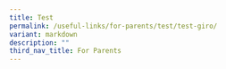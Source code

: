 ```yaml
---
title: Test
permalink: /useful-links/for-parents/test/test-giro/
variant: markdown
description: ""
third_nav_title: For Parents
---
```

